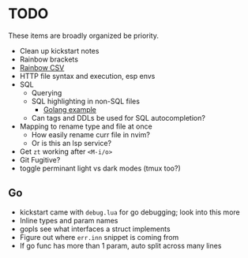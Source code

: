 # TODO

These items are broadly organized be priority.

- Clean up kickstart notes
- Rainbow brackets
- [Rainbow CSV](https://github.com/mechatroner/rainbow_csv)
- HTTP file syntax and execution, esp envs
- SQL
  - Querying
  - SQL highlighting in non-SQL files
    - [Golang example](https://www.reddit.com/r/neovim/comments/118e2bz/tip_use_treesitter_to_enable_sql_templates_inside/)
  - Can tags and DDLs be used for SQL autocompletion?
- Mapping to rename type and file at once
  - How easily rename curr file in nvim?
  - Or is this an lsp service?
- Get `zt` working after `<M-i/o>`
- Git Fugitive?
- toggle perminant light vs dark modes (tmux too?)

## Go

- kickstart came with `debug.lua` for go debugging; look into this more
- Inline types and param names
- gopls see what interfaces a struct implements
- Figure out where `err.inn` snippet is coming from
- If go func has more than 1 param, auto split across many lines

